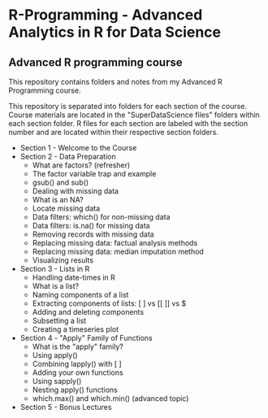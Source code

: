 # R-Programming - Advanced Analytics in R for Data Science
## Advanced R programming course

This repository contains folders and notes from my Advanced R Programming course.

This repository is separated into folders for each section of the course. Course materials are located in the "SuperDataScience files" folders within each section folder. R files for each section are labeled with the section number and are located within their respective section folders.
* Section 1 - Welcome to the Course
* Section 2 - Data Preparation
  * What are factors? (refresher)
  * The factor variable trap and example
  * gsub() and sub()
  * Dealing with missing data
  * What is an NA?
  * Locate missing data
  * Data filters: which() for non-missing data
  * Data filters: is.na() for missing data
  * Removing records with missing data
  * Replacing missing data: factual analysis methods
  * Replacing missing data: median imputation method
  * Visualizing results
* Section 3 - Lists in R
  * Handling date-times in R
  * What is a list?
  * Naming components of a list
  * Extracting components of lists: [ ] vs [[ ]] vs $
  * Adding and deleting components
  * Subsetting a list
  * Creating a timeseries plot
* Section 4 - "Apply" Family of Functions
  * What is the "apply" family?
  * Using apply()
  * Combining lapply() with [ ] 
  * Adding your own functions
  * Using sapply()
  * Nesting apply() functions
  * which.max() and which.min() (advanced topic)
* Section 5 - Bonus Lectures
